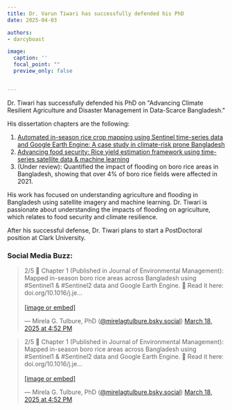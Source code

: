 ```yaml
---
title: Dr. Varun Tiwari has successfully defended his PhD
date: 2025-04-03

authors:
- darcyboast

image:
  caption: ''
  focal_point: ""
  preview_only: false


---
```



Dr. Tiwari has successfully defended his PhD on "Advancing Climate Resilient Agriculture and Disaster Management in Data-Scarce Bangladesh."

<!--more-->

His dissertation chapters are the following:
1. <a href = 'https://www-sciencedirect-com.prox.lib.ncsu.edu/science/article/pii/S0301479723024039?via%3Dihub'>Automated in-season rice crop mapping using Sentinel time-series data and Google Earth Engine: A case study in climate-risk prone Bangladesh</a>
2. <a href = 'https://journals.plos.org/plosone/article?id=10.1371/journal.pone.0309982'>Advancing food security: Rice yield estimation framework using time-series satellite data & machine learning</a>
3. (Under review): Quantified the impact of flooding on boro rice areas in Bangladesh, showing that over 4% of boro rice fields were affected in 2021.

His work has focused on understanding agriculture and flooding in Bangladesh using satellite imagery and machine learning. Dr. Tiwari is passionate about understanding the impacts of flooding on agriculture, which relates to food security and climate resilience.

After his successful defense, Dr. Tiwari plans to start a PostDoctoral position at Clark University. 

### Social Media Buzz:
<blockquote class="bluesky-embed" data-bluesky-uri="at://did:plc:xcd6uttb6qrmffqdvfed6evc/app.bsky.feed.post/3lkokdwvhak2g" data-bluesky-cid="bafyreih7rvozryrj6nt4dscazmvupkin7kdek2je627ott4t22prd2yzji" data-bluesky-embed-color-mode="system"><p lang="en">2/5 📌 Chapter 1 (Published in Journal of Environmental Management): Mapped in-season boro rice areas across Bangladesh using #Sentinel1 &amp; #Sentinel2 data and Google Earth Engine.
🔗 Read it here: doi.org/10.1016/j.je...<br><br><a href="https://bsky.app/profile/did:plc:xcd6uttb6qrmffqdvfed6evc/post/3lkokdwvhak2g?ref_src=embed">[image or embed]</a></p>&mdash; Mirela G. Tulbure, PhD (<a href="https://bsky.app/profile/did:plc:xcd6uttb6qrmffqdvfed6evc?ref_src=embed">@mirelagtulbure.bsky.social</a>) <a href="https://bsky.app/profile/did:plc:xcd6uttb6qrmffqdvfed6evc/post/3lkokdwvhak2g?ref_src=embed">March 18, 2025 at 4:52 PM</a></blockquote><script async src="https://embed.bsky.app/static/embed.js" charset="utf-8"></script>

<blockquote class="bluesky-embed" data-bluesky-uri="at://did:plc:xcd6uttb6qrmffqdvfed6evc/app.bsky.feed.post/3lkokdwvhak2g" data-bluesky-cid="bafyreih7rvozryrj6nt4dscazmvupkin7kdek2je627ott4t22prd2yzji" data-bluesky-embed-color-mode="system"><p lang="en">2/5 📌 Chapter 1 (Published in Journal of Environmental Management): Mapped in-season boro rice areas across Bangladesh using #Sentinel1 &amp; #Sentinel2 data and Google Earth Engine.
🔗 Read it here: doi.org/10.1016/j.je...<br><br><a href="https://bsky.app/profile/did:plc:xcd6uttb6qrmffqdvfed6evc/post/3lkokdwvhak2g?ref_src=embed">[image or embed]</a></p>&mdash; Mirela G. Tulbure, PhD (<a href="https://bsky.app/profile/did:plc:xcd6uttb6qrmffqdvfed6evc?ref_src=embed">@mirelagtulbure.bsky.social</a>) <a href="https://bsky.app/profile/did:plc:xcd6uttb6qrmffqdvfed6evc/post/3lkokdwvhak2g?ref_src=embed">March 18, 2025 at 4:52 PM</a></blockquote><script async src="https://embed.bsky.app/static/embed.js" charset="utf-8"></script>